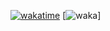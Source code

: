 [![wakatime](https://wakatime.com/badge/user/e41fb970-4172-49e3-b003-d35091b8cb9b.svg)](https://wakatime.com/@e41fb970-4172-49e3-b003-d35091b8cb9b)
[![waka](https://wakatime.com/share/@moseeeu/39a62e39-4b38-4dbe-9bc6-46759ecb1503.svg)]
